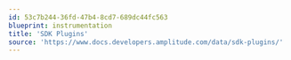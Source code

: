 ```yaml
---
id: 53c7b244-36fd-47b4-8cd7-689dc44fc563
blueprint: instrumentation
title: 'SDK Plugins'
source: 'https://www.docs.developers.amplitude.com/data/sdk-plugins/'
---
```

